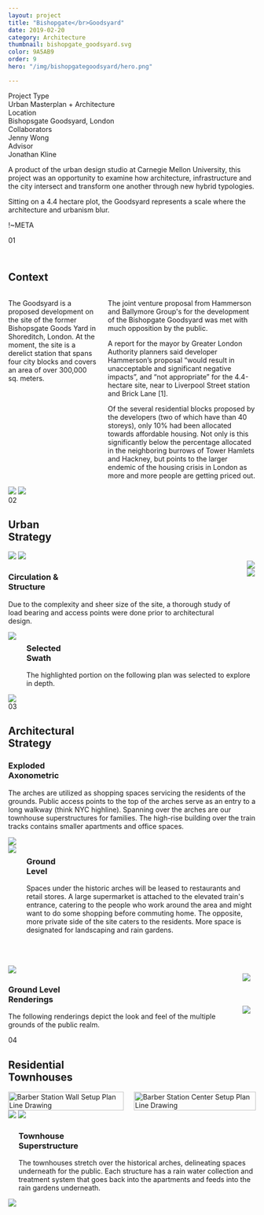 ```yaml
---
layout: project
title: "Bishopgate</br>Goodsyard"
date: 2019-02-20
category: Architecture
thumbnail: bishopgate_goodsyard.svg
color: 9A5AB9
order: 9
hero: "/img/bishopgategoodsyard/hero.png"

---
```


<div class="project-metadata grid-x">
  <div class="metadata-object cell grid-x">
    <div class="metadata-title cell small-4">
      Project Type
    </div>
    <div class="metadata-value cell auto">
      Urban Masterplan + Architecture
    </div>
  </div>
  <div class="metadata-object cell grid-x">
    <div class="metadata-title cell small-4">
      Location
    </div>
    <div class="metadata-value cell auto">
      Bishopsgate Goodsyard, London
    </div>
  </div>
  <div class="metadata-object cell grid-x">
    <div class="metadata-title cell small-4">
      Collaborators
    </div>
    <div class="metadata-value cell auto">
      Jenny Wong
    </div>
  </div>
  <div class="metadata-object cell grid-x">
    <div class="metadata-title cell small-4">
      Advisor
    </div>
    <div class="metadata-value cell auto">
      Jonathan Kline
    </div>
  </div>
</div>

<div class="project-intro">
    <p>A product of the urban design studio at Carnegie Mellon University, this project was an opportunity to examine how architecture, infrastructure and the city intersect and transform one another through new hybrid typologies.</p>
    <p>Sitting on a 4.4 hectare plot, the Goodsyard represents a scale where the architecture and urbanism blur.</p>
</div>

!~META

<div class="section-header">
    <span class="section-number">01</span>
    <div class="section-name">
        <h2><br/>Context</h2>
        <div class="section-line" style="color: #9A5AB9;"></div>
    </div>
</div>
<div class="columns">
    <div class="reg-column">
        <p>The Goodsyard is a proposed development on the site of the former Bishopsgate Goods Yard in Shoreditch, London. At the moment, the site is a derelict station that spans four city blocks and covers an area of over 300,000 sq. meters. </p>
    </div>
    <div class="reg-column">
        <p>The joint venture proposal from Hammerson and Ballymore Group's for the development of the Bishopgate Goodsyard was met with much opposition by the public. </p>
        <p>A report for the mayor by Greater London Authority planners said developer Hammerson’s proposal “would result in unacceptable and significant negative impacts”, and “not appropriate” for the 4.4-hectare site, near to Liverpool Street station and Brick Lane [1].</p>
        <p>Of the several residential blocks proposed by the developers (two of which have than 40 storeys), only 10% had been allocated towards affordable housing. Not only is this significantly below the percentage allocated in the neighboring burrows of Tower Hamlets and Hackney, but points to the larger endemic of the housing crisis in London as more and more people are getting priced out.</p>
    </div>
</div>
<div class="bishop-section1-images">
    <img class="bishop-dark-future-img" src="\img\bishopgategoodsyard\darkFuture.svg">
    <img src="\img\bishopgategoodsyard\Hackney.jpg">
</div>

<div class="section-header">
    <span class="section-number">02</span>
    <div class="section-name">
        <h2>Urban<br/>Strategy</h2>
        <div class="section-line" style="color: #9A5AB9;"></div>
    </div>
</div>
<div class="section2-header-images">
    <img src="\img\bishopgategoodsyard\diagram_programAxon.svg">
    <img class="section2-header-image2" src="\img\bishopgategoodsyard\programKey.svg">
</div>
<div class="columns">
    <div class="left-column-text">
        <div class="sub-section-name">
            <h3>Circulation &<br/>Structure</h3>
            <div class="sub-section-line" style="color: #9A5AB9;"></div>
        </div>
        <p>Due to the complexity and sheer size of the site, a thorough study of load bearing and access points were done prior to architectural design.</p>
    </div>
    <div class="right-column-img">
        <img src="\img\bishopgategoodsyard\diagram_circulationWithText.svg">
        <img src="\img\bishopgategoodsyard\diagram_structureWithText.svg">
    </div>
</div>
<div class="columns">
    <div class="left-column-img">
        <img src="\img\bishopgategoodsyard\plan_overall.svg">
    </div>
    <div class="right-column-text">
        <div class="sub-section-name">
            <h3>Selected<br/>Swath</h3>
            <div class="sub-section-line" style="color: #9A5AB9;"></div>
        </div>
        <p>The highlighted portion on the following plan was selected to explore in depth.</p>
    </div>
</div>

<div class="bishop-section3">
    <img class="section3-pre-image" src="\img\bishopgategoodsyard\axonSwath_flip.svg">
    <div class="section3-absolute">
        <div class="section-header">
            <span class="section-number">03</span>
            <div class="section-name">
                <h2>Architectural<br/>Strategy</h2>
                <div class="section-line" style="color: #9A5AB9;"></div>
            </div>
        </div>
        <div class="bishop-section3-part1">
            <div class="bishop-section3-part1-column1">
                <div class="sub-section-name">
                    <h3>Exploded<br/>Axonometric</h3>
                    <div class="sub-section-line" style="color: #9A5AB9;"></div>
                </div>
                <p>The arches are utilized as shopping spaces servicing the residents of the grounds. Public access points to the top of the arches serve as an entry to a long walkway (think NYC highline). Spanning over the arches are our townhouse superstructures for families. The high-rise building over the train tracks contains smaller apartments and office spaces.</p>
            </div>
            <div class="bishop-section3-part1-column2">
            </div>
        </div>
    </div>
    <img class="section3-post-image" src="\img\bishopgategoodsyard\axonSwath_flip.svg">
</div>

<div class="columns">
    <div class="left-column-img">
        <img src="\img\bishopgategoodsyard\plan_zoomedSwath.svg">
    </div>
    <div class="right-column-text">
        <div class="sub-section-name">
            <h3>Ground<br/>Level</h3>
            <div class="sub-section-line" style="color: #9A5AB9;"></div>
        </div>
        <p>Spaces under the historic arches will be leased to restaurants and retail stores. A large supermarket is attached to the elevated train's entrance, catering to the people who work around the area and might want to do some shopping before commuting home. The opposite, more private side of the site caters to the residents. More space is designated for landscaping and rain gardens.</p>
    </div>
</div>
<img src="\img\bishopgategoodsyard\render_ArchesTop.jpg" style="padding-top: 50px">
<div class="columns">
    <div class="left-column-text">
        <div class="sub-section-name">
            <h3>Ground Level<br/>Renderings</h3>
            <div class="sub-section-line" style="color: #9A5AB9;"></div>
        </div>
        <p>The following renderings depict the look and feel of the multiple grounds of the public realm.</p>
    </div>
    <div class="right-column-img">
        <img src="\img\bishopgategoodsyard\render_bottomOfArches.svg">
        <img src="\img\bishopgategoodsyard\render_raingarden.svg" style="padding-top: 50px;">
    </div>
</div>

<div class="section-header">
    <span class="section-number">04</span>
    <div class="section-name">
        <h2>Residential<br/>Townhouses</h2>
    <div class="section-line" style="color: #9A5AB9; background: #9A5AB9;"></div>
</div>

<div class="columns">
    <div class="reg-column">
        <img src="\img\bishopgategoodsyard\modelPhoto1.svg" alt="Barber Station Wall Setup Plan Line Drawing" style="width:100%;">
    </div>
    <div class="reg-column">
        <img src="\img\bishopgategoodsyard\modelPhoto2.svg" alt="Barber Station Center Setup Plan Line Drawing" style="width:100%;">
    </div>
</div>

<img src="\img\bishopgategoodsyard\render_townhouseStairs.jpg">
<img src="\img\bishopgategoodsyard\diagram_water.svg">
<div class="columns">
    <div class="left-column-img">
    </div>
    <div class="right-column-text">
        <div class="sub-section-name">
            <h3>Townhouse<br/>Superstructure</h3>
            <div class="sub-section-line" style="color: #9A5AB9;"></div>
        </div>
        <p>The townhouses stretch over the historical arches, delineating spaces underneath for the public. Each structure has a rain water collection and treatment system that goes back into the apartments and feeds into the rain gardens underneath.</p>
    </div>
</div>
<img src="\img\bishopgategoodsyard\heroSectionWithPlan.svg">

